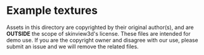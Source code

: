 # Example textures
Assets in this directory are copyrighted by their original author(s), and are **OUTSIDE** the scope of skinview3d's license.
These files are intended for demo use. If you are the copyright owner and disagree with our use, please submit an issue and we will remove the related files.

